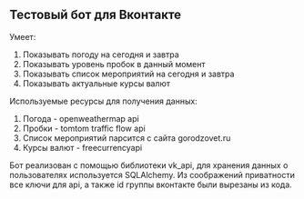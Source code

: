 ## Тестовый бот для Вконтакте

Умеет:
1. Показывать погоду на сегодня и завтра
2. Показывать уровень пробок в данный момент
3. Показывать список мероприятий на сегодня и завтра
4. Показывать актуальные курсы валют

Используемые ресурсы для получения данных:
1. Погода - openweathermap api
2. Пробки - tomtom traffic flow api
3. Список мероприятий парсится с сайта gorodzovet.ru
4. Курсы валют - freecurrencyapi

Бот реализован с помощью библиотеки vk_api, для хранения данных о пользователях используется SQLAlchemy.
Из соображений приватности все ключи для api, а также id группы вконтакте были вырезаны из кода.
